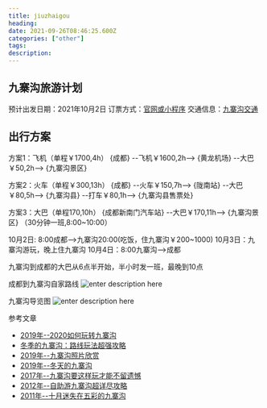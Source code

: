 ```yaml
---
title: jiuzhaigou
heading: 
date: 2021-09-26T08:46:25.600Z
categories: ["other"]
tags: 
description: 
---
```


## 九寨沟旅游计划
预计出发日期：2021年10月2日
订票方式：[官网或小程序](http://www.abatour.com/)
交通信息：[九寨沟交通](http://www.abatour.com/travel/xianjzg/jzg/jingqu_0005.htmlvvvv)

## 出行方案
方案1：飞机（单程￥1700,4h）
{成都} --飞机￥1600,2h--> {黄龙机场} --大巴￥50,2h--> {九寨沟景区}

方案2：火车（单程￥300,13h）
{成都} --火车￥150,7h--> {陇南站} --大巴￥80,5h--> {九寨沟县} --打车￥80,1h--> {九寨沟县售票处}

方案3：大巴（单程170,10h）
{成都新南门汽车站} --大巴￥170,11h--> {九寨沟景区} （30分钟一班,8:00~10:00）


10月2日: 8:00成都-->九寨沟20:00(吃饭，住九寨沟￥200~1000)
10月3日：九寨沟游玩，晚上住九寨沟
10月4日：8:00九寨沟-->成都



九寨沟到成都的大巴从6点半开始，半小时发一班，最晚到10点

成都到九寨沟自家路线
![enter description here](https://gitee.com/smile365/blogimg/raw/master/sxy91/1632655690232.png)

九寨沟导览图
![enter description here](https://gitee.com/smile365/blogimg/raw/master/sxy91/1632655590873.png)


参考文章
- [2019年--2020如何玩转九寨沟](2020如何玩转九寨沟，看这篇攻略就足够了)
- [冬季的九寨沟：路线玩法超强攻略](https://www.mafengwo.cn/gonglve/ziyouxing/311796.html)
- [2019年--九寨沟照片欣赏](https://www.mafengwo.cn/gonglve/ziyouxing/320180.html)
- [2019年--冬天的九寨沟](https://www.mafengwo.cn/gonglve/ziyouxing/317948.html)
- [2017年--九寨沟要这样玩才能不留遗憾](https://www.mafengwo.cn/gonglve/ziyouxing/2855.html)
- [2012年--自助游九寨沟超详尽攻略](http://www.mafengwo.cn/i/935765.html)
- [2011年--十月迷失在五彩的九寨沟](https://www.mafengwo.cn/i/759584.html)
